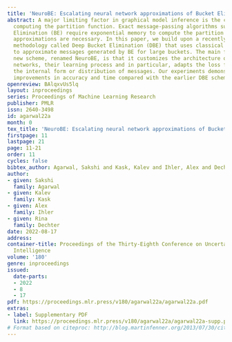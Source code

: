 ```yaml
---
title: 'NeuroBE: Escalating neural network approximations of Bucket Elimination'
abstract: A major limiting factor in graphical model inference is the complexity of
  computing the partition function. Exact message-passing algorithms such as Bucket
  Elimination (BE) require exponential memory to compute the partition function; therefore,
  approximations are necessary. In this paper, we build upon a recently introduced
  methodology called Deep Bucket Elimination (DBE) that uses classical Neural Networks
  to approximate messages generated by BE for large buckets. The main feature of our
  new scheme, renamed NeuroBE, is that it customizes the architecture of the neural
  networks, their learning process and in particular, adapts the loss function to
  the internal form or distribution of messages. Our experiments demonstrate significant
  improvements in accuracy and time compared with the earlier DBE scheme.
openreview: BAlqxvUs5lq
layout: inproceedings
series: Proceedings of Machine Learning Research
publisher: PMLR
issn: 2640-3498
id: agarwal22a
month: 0
tex_title: 'NeuroBE: Escalating neural network approximations of Bucket Elimination'
firstpage: 11
lastpage: 21
page: 11-21
order: 11
cycles: false
bibtex_author: Agarwal, Sakshi and Kask, Kalev and Ihler, Alex and Dechter, Rina
author:
- given: Sakshi
  family: Agarwal
- given: Kalev
  family: Kask
- given: Alex
  family: Ihler
- given: Rina
  family: Dechter
date: 2022-08-17
address:
container-title: Proceedings of the Thirty-Eighth Conference on Uncertainty in Artificial
  Intelligence
volume: '180'
genre: inproceedings
issued:
  date-parts:
  - 2022
  - 8
  - 17
pdf: https://proceedings.mlr.press/v180/agarwal22a/agarwal22a.pdf
extras:
- label: Supplementary PDF
  link: https://proceedings.mlr.press/v180/agarwal22a/agarwal22a-supp.pdf
# Format based on citeproc: http://blog.martinfenner.org/2013/07/30/citeproc-yaml-for-bibliographies/
---
```

